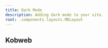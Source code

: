 ```yaml
---
title: Dark Mode
description: Adding dark mode to your site.
root: .components.layouts.MDLayout
---
```


## Kobweb 

<CodeComponent component=".docs.dark_mode.DarkModeSteps" file="ThemeToggle" />